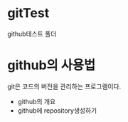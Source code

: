 # gitTest
github테스트 폴더

# github의 사용법
 git은 코드의 버전을 관리하는 프로그램이다.
 - github의 개요
 - github에 repository생성하기
